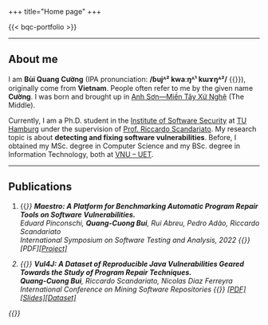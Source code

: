 +++
title="Home page"
+++

{{< bqc-portfolio >}}

---
## About me
I am **Bùi Quang Cường** (IPA pronunciation: **/ɓujᴬ² kwaːŋᴬ¹ kɯɤŋᴬ²/** {{<inline-audio audio-src="/media/audios/bui_quang_cuong.mp3">}}), originally come from **Vietnam**. People often refer to me by the given name **Cường**. I was born and brought up in [Anh Sơn—Miền Tây Xứ Nghệ](https://www.youtube.com/watch?v=gnRnloNXuHQ) (The Middle).

Currently, I am a Ph.D. student in the [Institute of Software Security](https://www.tuhh.de/softsec/) at [TU Hamburg](https://www.tuhh.de) under the supervision of [Prof. Riccardo Scandariato](https://scandariato.org). My research topic is about **detecting and fixing software vulnerabilities**. Before, I obtained my MSc. degree in Computer Science and my BSc. degree in Information Technology, both at [VNU – UET](https://uet.vnu.edu.vn/en/).

---
## Publications
1. {{<em text="[ISSTA'22]">}} **Maestro: A Platform for Benchmarking Automatic Program Repair Tools on Software Vulnerabilities.**  
Eduard Pinconschi, **Quang-Cuong Bui**, Rui Abreu, Pedro Adão, Riccardo Scandariato  
*International Symposium on Software Testing and Analysis, 2022* {{<em text="(to appear)">}} [PDF][[Project]](https://github.com/epicosy/nexus)

2. {{<em text="[MSR'22]">}} **Vul4J: A Dataset of Reproducible Java Vulnerabilities Geared Towards the Study of Program Repair Techniques.**  
**Quang-Cuong Bui**, Riccardo Scandariato, Nicolas Diaz Ferreyra  
*International Conference on Mining Software Repositories* {{<em text="(Best Data and Tool Showcase Paper Award)">}} [[PDF]](./papers/msr22.pdf)[[Slides]](https://www.youtube.com/watch?v=EML84ZSFuvQ)[[Dataset]](https://github.com/bqcuong/vul4j)

{{<inline-audio-script>}}
